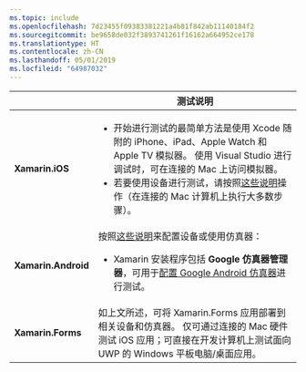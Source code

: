 ```yaml
---
ms.topic: include
ms.openlocfilehash: 7d23455f09383381221a4b81f842ab11140184f2
ms.sourcegitcommit: be9658de032f3893741261f16162a664952ce178
ms.translationtype: HT
ms.contentlocale: zh-CN
ms.lasthandoff: 05/01/2019
ms.locfileid: "64987032"
---
```

||测试说明|
|---|---|
|**Xamarin.iOS**|<ul><li>开始进行测试的最简单方法是使用 Xcode 随附的 iPhone、iPad、Apple Watch 和 Apple TV 模拟器。 使用 Visual Studio 进行调试时，可在连接的 Mac 上访问模拟器。</li> <li>若要使用设备进行测试，请按照<a href="~/ios/get-started/installation/device-provisioning/index.md">这些说明</a>操作（在连接的 Mac 计算机上执行大多数步骤）。</li></ul>|
|**Xamarin.Android**|按照<a href="~/android/get-started/installation/set-up-device-for-development.md">这些说明</a>来配置设备或使用仿真器： <ul><li>Xamarin 安装程序包括 <b>Google 仿真器管理器</b>，可用于<a href="~/android/deploy-test/debugging/android-sdk-emulator/index.md">配置 Google Android 仿真器</a>进行测试。</li></ul>|
|**Xamarin.Forms**|如上文所述，可将 Xamarin.Forms 应用部署到相关设备和仿真器。 仅可通过连接的 Mac 硬件测试 iOS 应用；可直接在开发计算机上测试面向 UWP 的 Windows 平板电脑/桌面应用。|
